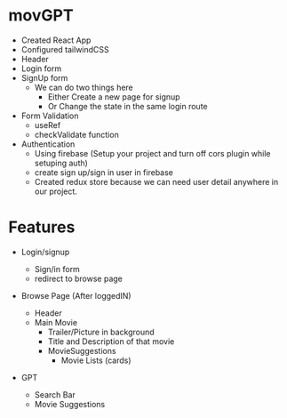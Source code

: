 # movGPT
 - Created React App
 - Configured tailwindCSS
 - Header
 - Login form
 - SignUp form
    - We can do two things here
      - Either Create a new page for signup
      - Or Change the state in the same login route
 - Form Validation
   - useRef
   - checkValidate function
 - Authentication
   - Using firebase (Setup your project and turn off cors plugin while setuping auth)
   - create sign up/sign in user in firebase
   - Created redux store because we can need user detail anywhere in our project.

# Features
 - Login/signup
    - Sign/in form
    - redirect to browse page
 - Browse Page (After loggedIN)
   - Header
   - Main Movie
      - Trailer/Picture in background
      - Title and Description of that movie
      - MovieSuggestions
         - Movie Lists (cards)
    
 - GPT
    - Search Bar
    - Movie Suggestions